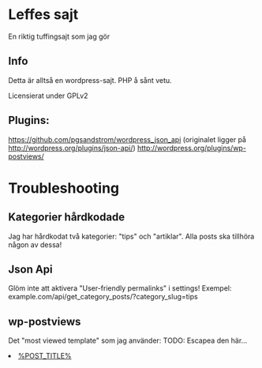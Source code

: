 Leffes sajt
===

En riktig tuffingsajt som jag gör 

Info
---------------

Detta är alltså en wordpress-sajt. PHP å sånt vetu.

Licensierat under GPLv2

Plugins:
---------------
https://github.com/pgsandstrom/wordpress_json_api (originalet ligger på http://wordpress.org/plugins/json-api/)
http://wordpress.org/plugins/wp-postviews/

Troubleshooting
===

Kategorier hårdkodade
---
Jag har hårdkodat två kategorier: "tips" och "artiklar". Alla posts ska tillhöra någon av dessa!

Json Api
---
Glöm inte att aktivera "User-friendly permalinks" i settings!
Exempel: example.com/api/get_category_posts/?category_slug=tips

wp-postviews
---
Det "most viewed template" som jag använder:
TODO: Escapea den här...
<li><a href="%POST_URL%"  title="%POST_TITLE%">%POST_TITLE%</a></li>
